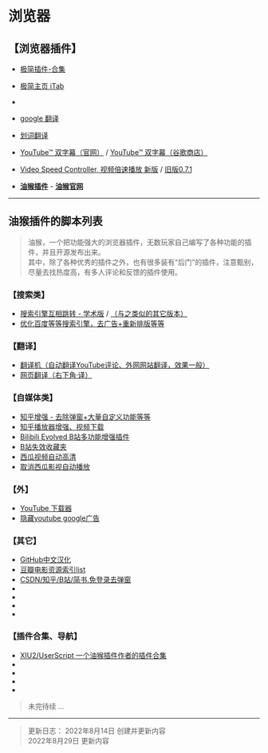 




# 浏览器
## 【浏览器插件】
- [极简插件-合集](https://chrome.zzzmh.cn/#/index)  
- [极简主页 iTab](https://itab.link/?from=itab)  
- 
- [google 翻译](https://chrome.zzzmh.cn/info/aapbdbdomjkkjkaonfhkkikfgjllcleb)
- [划词翻译](https://hcfy.app/)
- [YouTube™ 双字幕（官网）](https://www.dual-subtitles.com/zh-CN/whatsnew/3.6.7) / [YouTube™ 双字幕（谷歌商店）](https://chrome.google.com/webstore/detail/youtube-dual-subtitles/hkbdddpiemdeibjoknnofflfgbgnebcm)
- [Video Speed Controller, 视频倍速播放 新版](https://chrome.google.com/webstore/detail/video-speed-controller/nffaoalbilbmmfgbnbgppjihopabppdk) / [旧版0.7.1](https://chrome.zzzmh.cn/info/nffaoalbilbmmfgbnbgppjihopabppdk)

- **[油猴插件](https://chrome.zzzmh.cn/info/jinjaccalgkegednnccohejagnlnfdag)** - **[油猴官网](https://violentmonkey.github.io/)**

---

## 油猴插件的脚本列表
> 油猴，一个把功能强大的浏览器插件，无数玩家自己编写了各种功能的插件，并且开源发布出来。  
> 其中，除了各种优秀的插件之外，也有很多装有“后门”的插件，注意甄别，尽量去找热度高，有多人评论和反馈的插件使用。  

### 【搜索类】
- [搜索引擎互相跳转 - 学术版](https://greasyfork.org/zh-CN/scripts/2765-search-engine-jump-for-academic) /  [（与之类似的其它版本）](https://greasyfork.org/zh-CN/scripts?q=search+engine+jump)
- [优化百度等等搜索引擎，去广告+重新排版等等](https://greasyfork.org/zh-TW/scripts/14178-ac-baidu-%E9%87%8D%E5%AE%9A%E5%90%91%E4%BC%98%E5%8C%96%E7%99%BE%E5%BA%A6%E6%90%9C%E7%8B%97%E8%B0%B7%E6%AD%8C%E5%BF%85%E5%BA%94%E6%90%9C%E7%B4%A2-favicon-%E5%8F%8C%E5%88%97)
### 【翻译】
- [翻译机（自动翻译YouTube评论、外网网站翻译，效果一般）](https://greasyfork.org/zh-CN/scripts/378277-%E7%BF%BB%E8%AF%91%E6%9C%BA)
- [网页翻译（右下角·译）](https://greasyfork.org/zh-CN/scripts/398746-%E7%BD%91%E9%A1%B5%E7%BF%BB%E8%AF%91)

### 【自媒体类】
- [知乎增强 - 去除弹窗+大量自定义功能等等](https://greasyfork.org/zh-CN/scripts/419081-%E7%9F%A5%E4%B9%8E%E5%A2%9E%E5%BC%BA)
- [知乎播放器增强、视频下载](https://greasyfork.org/zh-CN/scripts/39206-%E4%B8%8B%E8%BD%BD%E7%9F%A5%E4%B9%8E%E8%A7%86%E9%A2%91)
- [Bilibili Evolved B站多功能增强插件](https://github.com/the1812/Bilibili-Evolved)
- [B站失效收藏夹](https://greasyfork.org/zh-CN/scripts/383143-%E5%93%94%E5%93%A9%E5%93%94%E5%93%A9-b%E7%AB%99-bilibili-%E6%94%B6%E8%97%8F%E5%A4%B9fix)
- [西瓜视频自动高清](https://greasyfork.org/zh-CN/scripts/440938-%E8%A5%BF%E7%93%9C%E8%A7%86%E9%A2%91%E8%87%AA%E5%8A%A8%E9%AB%98%E6%B8%85/code)
- [取消西瓜影视自动播放](https://greasyfork.org/zh-CN/scripts/433880-%E5%8F%96%E6%B6%88%E8%A5%BF%E7%93%9C%E5%BD%B1%E8%A7%86%E8%87%AA%E5%8A%A8%E6%92%AD%E6%94%BE%E4%B8%8B%E4%B8%80%E9%9B%86/feedback)
### 【外】
- [YouTube 下载器](https://greasyfork.org/zh-CN/scripts/369400-local-youtube-downloader)
- [隐藏youtube google广告](https://greasyfork.org/zh-CN/scripts/38182-hide-youtube-google-ad)
### 【其它】
- [GitHub中文汉化](https://greasyfork.org/zh-CN/scripts/435208-github-%E4%B8%AD%E6%96%87%E5%8C%96%E6%8F%92%E4%BB%B6)
- [豆瓣电影资源索引list](https://greasyfork.org/zh-CN/scripts/329484-%E8%B1%86%E7%93%A3%E8%B5%84%E6%BA%90%E4%B8%8B%E8%BD%BD%E5%A4%A7%E5%B8%88-1%E7%A7%92%E6%90%9E%E5%AE%9A%E8%B1%86%E7%93%A3%E7%94%B5%E5%BD%B1-%E9%9F%B3%E4%B9%90-%E5%9B%BE%E4%B9%A6%E4%B8%8B%E8%BD%BD/code)
- [CSDN/知乎/B站/简书.免登录去弹窗](https://greasyfork.org/zh-CN/scripts/428960-csdn-%E7%9F%A5%E4%B9%8E-%E5%93%94%E5%93%A9%E5%93%94%E5%93%A9-%E7%AE%80%E4%B9%A6%E5%85%8D%E7%99%BB%E5%BD%95%E5%8E%BB%E9%99%A4%E5%BC%B9%E7%AA%97%E5%B9%BF%E5%91%8A)
- []()
- []()
- []()
- []()


### 【插件合集、导航】
- [XIU2/UserScript 一个油猴插件作者的插件合集](https://github.com/XIU2/UserScript)
- []()
- []()
- []()
- []()



> 未完待续
> ...
---

> 更新日志：
> 2022年8月14日 创建并更新内容  
> 2022年8月29日 更新内容  







